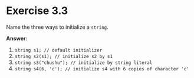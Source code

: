 # Exercise 3.3

Name the three ways to initialize a `string`.

**Answer**:

1. `string s1; // default initializer`
2. `string s2(s1); // initialize s2 by s1`
3. `string s3("chushu"); // initialize by string literal`
4. `string s4(6, 'c'); // initialize s4 with 6 copies of character 'c'`